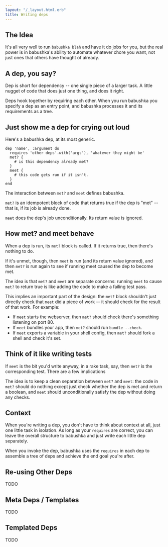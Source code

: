 ```yaml
---
layout: "/_layout.html.erb"
title: Writing deps
---
```



## The Idea

It's all very well to run `babushka blah` and have it do jobs for you, but the real power is in babushka's ability to automate whatever chore you want, not just ones that others have thought of already.


## A dep, you say?

Dep is short for dependency -- one single piece of a larger task. A little nugget of code that does just one thing, and does it right.

Deps hook together by requiring each other. When you run babushka you specify a dep as an entry point, and babushka processes it and its requirements as a tree.


## Just show me a dep for crying out loud

Here's a babushka dep, at its most generic.

    dep 'name', :argument do
      requires 'other deps'.with('args'), 'whatever they might be'
      met? {
        # is this dependency already met?
      }
      meet {
        # this code gets run if it isn't.
      }
    end

The interaction between `met?` and `meet` defines babushka.

`met?` is an idempotent block of code that returns true if the dep is "met" -- that is, if its job is already done.

`meet` does the dep's job unconditionally. Its return value is ignored.


## How met? and meet behave

When a dep is run, its `met?` block is called. If it returns true, then there's nothing to do.

If it's unmet, though, then `meet` is run (and its return value ignored), and then `met?` is run again to see if running meet caused the dep to become met.

The idea is that `met?` and `meet` are separate concerns: running `meet` to cause `met?` to return true is like adding the code to make a failing test pass.

This implies an important part of the design: the `met?` block shouldn't just directly check that `meet` did a piece of work -- it should check for the result of that work. For example:

- If `meet` starts the webserver, then `met?` should check there's something listening on port 80.
- If `meet` bundles your app, then `met?` should run `bundle --check`.
- If `meet` exports a variable in your shell config, then `met?` should fork a shell and check it's set.


## Think of it like writing tests

If `meet` is the bit you'd write anyway, in a rake task, say, then `met?` is the corresponding test. There are a few implications

The idea is to keep a clean separation between `met?` and `meet`: the code in `met?` should do nothing except just check whether the dep is met and return a boolean, and `meet` should unconditionally satisfy the dep without doing any checks.






## Context

When you're writing a dep, you don't have to think about context at all, just one little task in isolation. As long as your `requires` are correct, you can leave the overall structure to babushka and just write each little dep separately.

When you invoke the dep, babushka uses the `requires` in each dep to assemble a tree of deps and achieve the end goal you're after.


## Re-using Other Deps

TODO

## Meta Deps / Templates

TODO

## Templated Deps

TODO
